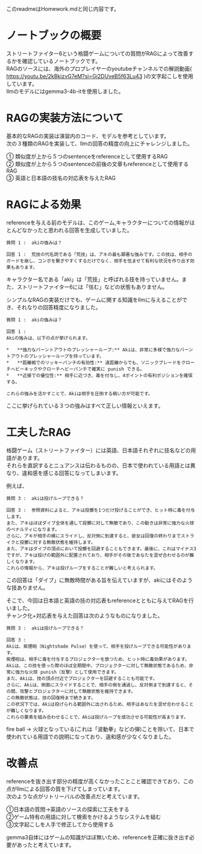 このreadmeはHomework.mdと同じ内容です。

# ノートブックの概要
ストリートファイター6という格闘ゲームについての質問がRAGによって改善するかを確認しているノートブックです。\
RAGのソースには、海外のプロプレイヤーのyoutubeチャンネルでの解説動画( https://youtu.be/2kBkizvG7eM?si=Gj2DUveB5f63Lu43 )の文字起こしを使用しています。\
llmのモデルにはgemma3-4b-itを使用しました。

# RAGの実装方法について
基本的なRAGの実装は演習内のコード、モデルを参考としています。\
次の３種類のRAGを実装して、llmの回答の精度の向上にチャレンジしました。

① 類似度が上から５つのsentenceをreferenceとして使用するRAG\
② 類似度が上から５つのsentenceの前後の文章もreferenceとして使用するRAG\
③ 英語と日本語の技名の対応表を与えたRAG

# RAGによる効果
referenceを与える前のモデルは、このゲーム,キャラクターについての情報がほとんどなかったと思われる回答を生成していました。

```
質問 1 :  akiの強みは？

回答 1 :  荒技の代名詞である「荒技」は、アキの最も顕著な強みです。この技は、相手のガードを崩し、コンボを繋ぎやすくするだけでなく、相手を怯ませて有利な状況を作り出す効果もあります。
```
キャラクター名である「aki」は「荒技」と呼ばれる技を持っていません。また、ストリートファイター6には「怯む」などの状態もありません。

シンプルなRAGの実装だけでも、ゲームに関する知識をllmに与えることができ、それなりの回答精度になりました。
```
質問 1 :  akiの強みは？

回答 1 :  
Akiの強みは、以下の点が挙げられます。

*   **強力なバーントアウトのプレッシャーループ:** Akiは、非常に多様で強力なバーントアウトのプレッシャーループを持っています。
*   **距離戦でのリッキーパンチの有効性:** 遠距離からでも、ソニックブレードをクローチヘビーキックやクローチヘビーパンチで確実に punish できる。
*   **近接での優位性:** 相手に近づき、毒を付与し、4ポイントの有利ポジションを確保する。

これらの強みを活かすことで、Akiは相手を圧倒する戦い方が可能です。
```
ここに挙げられている３つの強みはすべて正しい情報といえます。

# 工夫したRAG
格闘ゲーム（ストリートファイター）には英語、日本語それぞれに技名などの用語があります。\
それらを直訳するとニュアンスは伝わるものの、日本で使われている用語とは異なり、違和感を感じる回答になってしまいます。

例えば、
```
質問 3 :  akiは投げループできる？

回答 3 :  参照資料によると、アキは投擲を1つだけ投げることができ、ヒット時に毒を付与します。
また、アキはほぼダイブ全体を通して投擲に対して無敵であり、この動きは非常に強力な火球のペナルティになります。
さらに、アキが相手の横にスライドし、反対側に到達すると、彼女は回復の終わりまでストライクと投擲に対する無敵状態を維持します。
また、アキはダイブの頂点において投擲を回避することもできます。最後に、これはマイナス3ですが、アキは投げの範囲外に配置されており、相手がその後であなたを混ぜ合わせるのが難しくなります。
これらの情報から、アキは投げループをすることが難しいと考えられます。
```
この回答は「ダイブ」に無敵時間がある旨を伝えていますが、akiにはそのような技ありません。

そこで、今回は日本語と英語の技の対応表もreferenceとともに与えてRAGを行いました。\
チャンク化+対応表を与えた回答は次のようなものになりました。
```
質問 3 :  akiは投げループできる？

回答 3 :  
Akiは、紫煙砲（Nightshade Pulse）を使って、相手を投げループできる可能性があります。
紫煙砲は、相手に毒を付与するプロジェクターを放つため、ヒット時に毒効果があります。
Akiは、この技を使った際のほぼ全期間中、プロジェクターに対して無敵状態であるため、非常に強力な火球 punish（反撃）として使用できます。
また、Akiは、技の頂点付近でプロジェクターを回避することも可能です。
さらに、Akiは、側面にスライドすることで、相手の側を通過し、反対側まで到達すると、その間、攻撃とプロジェクターに対して無敵状態を維持できます。
この無敵状態は、技の回復時まで続きます。
この状況下では、Akiは投げられる範囲外に出されるため、相手はあなたを混ぜ合わせることが難しくなります。
これらの要素を組み合わせることで、Akiは投げループを成功させる可能性が高まります。
```
fire ball -> 火球となっている(これは「波動拳」などの弾)ことを除いて、日本で使われている用語での説明になっており、違和感が少なくなりました。

# 改善点
referenceを抜き出す部分の精度が高くなかったことこと確認できており、この点がllmによる回答の質を下げてしまっています。\
次のような点がリトリーバルの改善点だと考えています。

①日本語の質問->英語のソースの探索に工夫をする\
②ゲーム特有の用語に対して検索をかけるようなシステムを組む\
③文字起こしを人手で修正してから使用する

gemma3自体にはゲームの知識がほぼ無いため、referenceを正確に抜き出す必要があったと考えています。
